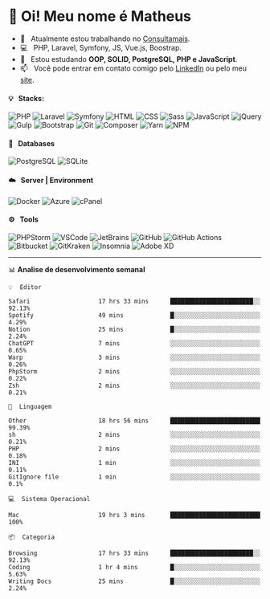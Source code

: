 # 👋 Oi! Meu nome é Matheus

- 🔭 &nbsp; Atualmente estou trabalhando no [Consultamais](https://consultamais.com.br/).
- 💻 &nbsp; PHP, Laravel, Symfony, JS, Vue.js, Boostrap.
- 🌱 &nbsp; Estou estudando **OOP, SOLID, PostgreSQL, PHP e JavaScript**.
- 📫 &nbsp; Você pode entrar em contato comigo pelo [LinkedIn](https://www.linkedin.com/in/matheuscamargoxavier/) ou pelo meu [site](https://matheuscamargo.co).

#### 💡 &nbsp; Stacks:
![PHP](https://img.shields.io/badge/-PHP-777BB4?&logo=php&logoColor=FFFFFF)
![Laravel](https://img.shields.io/badge/-Laravel-FF2D20?&logo=laravel&logoColor=FFFFFF)
![Symfony](https://img.shields.io/badge/-Symfony-000000?&logo=symfony&logoColor=FFFFFF)
![HTML](https://img.shields.io/badge/-HTML-E34F26?&logo=html5&logoColor=FFFFFF)
![CSS](https://img.shields.io/badge/-CSS-1572B6?&logo=css3&logoColor=FFFFFF)
![Sass](https://img.shields.io/badge/-Sass-CC6699?&logo=sass&logoColor=FFFFFF)
![JavaScript](https://img.shields.io/badge/-JavaScript-F7DF1E?&logo=javascript&logoColor=FFFFFF)
![jQuery](https://img.shields.io/badge/-jQuery-0769AD?&logo=jquery&logoColor=FFFFFF)
![Gulp](https://img.shields.io/badge/-Gulp-CF4647?&logo=gulp&logoColor=FFFFFF)
![Bootstrap](https://img.shields.io/badge/-Bootstrap-7952B3?&logo=bootstrap&logoColor=FFFFFF)
![Git](https://img.shields.io/badge/-Git-F05032?&logo=git&logoColor=FFFFFF)
![Composer](https://img.shields.io/badge/-Composer-885630?&logo=composer&logoColor=FFFFFF)
![Yarn](https://img.shields.io/badge/-Yarn-2C8EBB?&logo=yarn&logoColor=FFFFFF)
![NPM](https://img.shields.io/badge/-npm-CB3837?&logo=npm&logoColor=FFFFFF)

#### 💾 &nbsp; Databases
![PostgreSQL](https://img.shields.io/badge/-PostgreSQL-336791?&logo=PostgreSQL&logoColor=FFFFFF)
![SQLite](https://img.shields.io/badge/-SQLite-003B57?&logo=SQLite&logoColor=FFFFFF)

#### ☁️ &nbsp; Server | Environment
![Docker](https://img.shields.io/badge/-Docker-2496ED?&logo=docker&logoColor=FFFFFF)
![Azure](https://img.shields.io/badge/-Azure-0089D6?&logo=microsoft%20azure&logoColor=FFFFFF)
![cPanel](https://img.shields.io/badge/-cPanel-FF6C2C?&logo=cpanel&logoColor=FFFFFF)

#### ⚙️ &nbsp; Tools
![PHPStorm](https://img.shields.io/badge/-PHPStorm-000000?&logo=PHPStorm&logoColor=FFFFFF)
![VSCode](https://img.shields.io/badge/-VSCode-007ACC?&logo=Visual%20Studio%20Code&logoColor=FFFFFF) 
![JetBrains](https://img.shields.io/badge/-JetBrains-000000?&logo=jetbrains&logoColor=FFFFFF) 
![GitHub](https://img.shields.io/badge/-GitHub-181717?&logo=github&logoColor=FFFFFF) 
![GitHub Actions](https://img.shields.io/badge/-GitHub%20Actions-181717?&logo=GitHub%20Actions&logoColor=FFFFFF) 
![Bitbucket](https://img.shields.io/badge/-Bitbucket-0052CC?&logo=bitbucket&logoColor=FFFFFF)
![GitKraken](https://img.shields.io/badge/-GitKraken-179287?&logo=GitKraken&logoColor=FFFFFF)
![Insomnia](https://img.shields.io/badge/-Insomnia-5849BE?&logo=Insomnia&logoColor=FFFFFF)
![Adobe XD](https://img.shields.io/badge/-Adobe%20XD-FF61F6?&logo=adobe%20xd&logoColor=FFFFFF) 
_______

📊  **Analise de desenvolvimento semanal**
```text
💡  Editor

Safari                   17 hrs 33 mins      ███████████████████████░░     92.13%
Spotify                  49 mins             █░░░░░░░░░░░░░░░░░░░░░░░░      4.29%
Notion                   25 mins             █░░░░░░░░░░░░░░░░░░░░░░░░      2.24%
ChatGPT                  7 mins              ░░░░░░░░░░░░░░░░░░░░░░░░░      0.65%
Warp                     3 mins              ░░░░░░░░░░░░░░░░░░░░░░░░░      0.26%
PhpStorm                 2 mins              ░░░░░░░░░░░░░░░░░░░░░░░░░      0.22%
Zsh                      2 mins              ░░░░░░░░░░░░░░░░░░░░░░░░░      0.21%
```
```text
💬  Linguagem

Other                    18 hrs 56 mins      █████████████████████████     99.39%
sh                       2 mins              ░░░░░░░░░░░░░░░░░░░░░░░░░      0.21%
PHP                      2 mins              ░░░░░░░░░░░░░░░░░░░░░░░░░      0.18%
INI                      1 min               ░░░░░░░░░░░░░░░░░░░░░░░░░      0.11%
GitIgnore file           1 min               ░░░░░░░░░░░░░░░░░░░░░░░░░       0.1%
```
```text
💻  Sistema Operacional

Mac                      19 hrs 3 mins       █████████████████████████       100%
```
```text
📦  Categoria

Browsing                 17 hrs 33 mins      ███████████████████████░░     92.13%
Coding                   1 hr 4 mins         █░░░░░░░░░░░░░░░░░░░░░░░░      5.63%
Writing Docs             25 mins             █░░░░░░░░░░░░░░░░░░░░░░░░      2.24%
```
